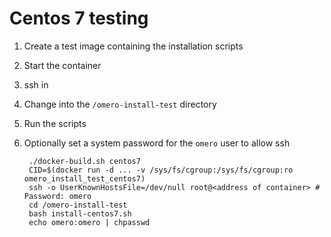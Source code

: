 Centos 7 testing
================

1. Create a test image containing the installation scripts
2. Start the container
3. ssh in
4. Change into the `/omero-install-test` directory
5. Run the scripts
6. Optionally set a system password for the `omero` user to allow ssh

        ./docker-build.sh centos7
        CID=$(docker run -d ... -v /sys/fs/cgroup:/sys/fs/cgroup:ro omero_install_test_centos7)
        ssh -o UserKnownHostsFile=/dev/null root@<address of container> # Password: omero
        cd /omero-install-test
        bash install-centos7.sh
        echo omero:omero | chpasswd
